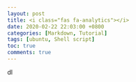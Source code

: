 ```yaml
---
layout: post
title: <i class="fas fa-analytics"></i>
date: 2020-02-22 22:03:00 +0800
categories: [Markdown, Tutorial]
tags: [ubuntu, Shell script]
toc: true
comments: true
---
```


dl
